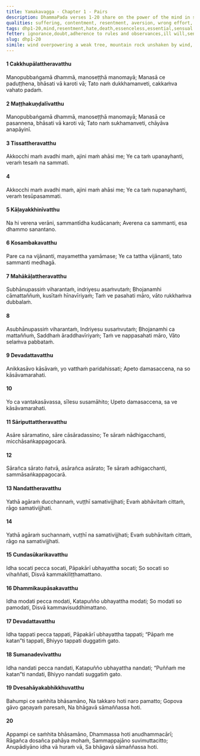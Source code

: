 ```yaml
---
title: Yamakavagga - Chapter 1 - Pairs
description: DhammaPada verses 1-20 share on the power of the mind in shaping one's experiences, the importance of letting go of resentment and hostility, the consequences of living without restraint and moderation, the distinction between essence and non-essence, the sorrow and joy tied to one's actions, the importance of acting according to the Dhamma, and who partakes in the true ascetic life.
qualities: suffering, contentment, resentment, aversion, wrong effort, laziness, recognition of unattractiveness, faith, rousing of energy, ethical conduct, collectedness, wrong intention, right intention, undeveloped, cultivation, passion, sorrow, regret, full awareness, negligence
tags: dhp1-20,mind,resentment,hate,death,essenceless,essential,sensual desire,ill will,passion,aversion,delusion
fetter: ignorance,doubt,adherence to rules and observances,ill will,sensual desire,conceit
slug: dhp1-20
simile: wind overpowering a weak tree, mountain rock unshaken by wind, cowherd counting others' cows
---
```


#### 1 Cakkhupālattheravatthu

Manopubbaṅgamā dhammā,
manoseṭṭhā manomayā;
Manasā ce paduṭṭhena,
bhāsati vā karoti vā;
Tato naṁ dukkhamanveti,
cakkaṁva vahato padaṁ.

#### 2 Maṭṭhakuṇḍalīvatthu

Manopubbaṅgamā dhammā,
manoseṭṭhā manomayā;
Manasā ce pasannena,
bhāsati vā karoti vā;
Tato naṁ sukhamanveti,
chāyāva anapāyinī.

#### 3 Tissattheravatthu

Akkocchi maṁ avadhi maṁ,
ajini maṁ ahāsi me;
Ye ca taṁ upanayhanti,
veraṁ tesaṁ na sammati.

#### 4

Akkocchi maṁ avadhi maṁ,
ajini maṁ ahāsi me;
Ye ca taṁ nupanayhanti,
veraṁ tesūpasammati.

#### 5 Kāḷayakkhinīvatthu

Na hi verena verāni,
sammantīdha kudācanaṁ;
Averena ca sammanti,
esa dhammo sanantano.

#### 6 Kosambakavatthu

Pare ca na vijānanti,
mayamettha yamāmase;
Ye ca tattha vijānanti,
tato sammanti medhagā.

#### 7 Mahākāḷattheravatthu

Subhānupassiṁ viharantaṁ,
indriyesu asaṁvutaṁ;
Bhojanamhi cāmattaññuṁ,
kusītaṁ hīnavīriyaṁ;
Taṁ ve pasahati māro,
vāto rukkhaṁva dubbalaṁ.

#### 8

Asubhānupassiṁ viharantaṁ,
Indriyesu susaṁvutaṁ;
Bhojanamhi ca mattaññuṁ,
Saddhaṁ āraddhavīriyaṁ;
Taṁ ve nappasahati māro,
Vāto selaṁva pabbataṁ.

#### 9 Devadattavatthu

Anikkasāvo kāsāvaṁ,
yo vatthaṁ paridahissati;
Apeto damasaccena,
na so kāsāvamarahati.

#### 10

Yo ca vantakasāvassa,
sīlesu susamāhito;
Upeto damasaccena,
sa ve kāsāvamarahati.

#### 11 Sāriputtattheravatthu

Asāre sāramatino,
sāre cāsāradassino;
Te sāraṁ nādhigacchanti,
micchāsaṅkappagocarā.

#### 12

Sārañca sārato ñatvā,
asārañca asārato;
Te sāraṁ adhigacchanti,
sammāsaṅkappagocarā.

#### 13 Nandattheravatthu

Yathā agāraṁ ducchannaṁ,
vuṭṭhī samativijjhati;
Evaṁ abhāvitaṁ cittaṁ,
rāgo samativijjhati.

#### 14

Yathā agāraṁ suchannaṁ,
vuṭṭhī na samativijjhati;
Evaṁ subhāvitaṁ cittaṁ,
rāgo na samativijjhati.

#### 15 Cundasūkarikavatthu

Idha socati pecca socati,
Pāpakārī ubhayattha socati;
So socati so vihaññati,
Disvā kammakiliṭṭhamattano.

#### 16 Dhammikaupāsakavatthu

Idha modati pecca modati,
Katapuñño ubhayattha modati;
So modati so pamodati,
Disvā kammavisuddhimattano.

#### 17 Devadattavatthu

Idha tappati pecca tappati,
Pāpakārī ubhayattha tappati;
“Pāpaṁ me katan”ti tappati,
Bhiyyo tappati duggatiṁ gato.

#### 18 Sumanadevīvatthu

Idha nandati pecca nandati,
Katapuñño ubhayattha nandati;
“Puññaṁ me katan”ti nandati,
Bhiyyo nandati suggatiṁ gato.

#### 19 Dvesahāyakabhikkhuvatthu

Bahumpi ce saṁhita bhāsamāno,
Na takkaro hoti naro pamatto;
Gopova gāvo gaṇayaṁ paresaṁ,
Na bhāgavā sāmaññassa hoti.

#### 20

Appampi ce saṁhita bhāsamāno,
Dhammassa hoti anudhammacārī;
Rāgañca dosañca pahāya mohaṁ,
Sammappajāno suvimuttacitto;
Anupādiyāno idha vā huraṁ vā,
Sa bhāgavā sāmaññassa hoti.
